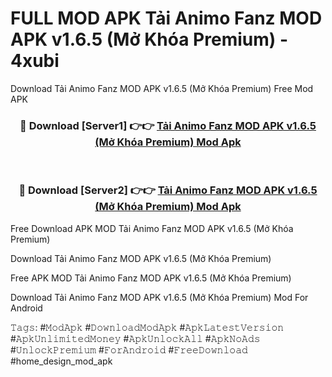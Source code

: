 # FULL MOD APK Tải Animo Fanz MOD APK v1.6.5 (Mở Khóa Premium) - 4xubi
Download Tải Animo Fanz MOD APK v1.6.5 (Mở Khóa Premium) Free Mod APK

<div align="center">
<h3>🔴 Download [Server1] 👉👉 <a href="https://apk-comot.site?title=Tải_Animo_Fanz_MOD_APK_v1.6.5_(Mở_Khóa_Premium)">Tải Animo Fanz MOD APK v1.6.5 (Mở Khóa Premium) Mod Apk</a></h3><br>

<h3>🔴 Download [Server2] 👉👉 <a href="https://apk-comot.site?title=Tải_Animo_Fanz_MOD_APK_v1.6.5_(Mở_Khóa_Premium)">Tải Animo Fanz MOD APK v1.6.5 (Mở Khóa Premium) Mod Apk</a></h3>
</div>


Free Download APK MOD Tải Animo Fanz MOD APK v1.6.5 (Mở Khóa Premium)

Download Tải Animo Fanz MOD APK v1.6.5 (Mở Khóa Premium) 

Free APK MOD Tải Animo Fanz MOD APK v1.6.5 (Mở Khóa Premium) 

Download Tải Animo Fanz MOD APK v1.6.5 (Mở Khóa Premium) Mod For Android

𝚃𝚊𝚐𝚜: #𝙼𝚘𝚍𝙰𝚙𝚔 #𝙳𝚘𝚠𝚗𝚕𝚘𝚊𝚍𝙼𝚘𝚍𝙰𝚙𝚔 #𝙰𝚙𝚔𝙻𝚊𝚝𝚎𝚜𝚝𝚅𝚎𝚛𝚜𝚒𝚘𝚗 #𝙰𝚙𝚔𝚄𝚗𝚕𝚒𝚖𝚒𝚝𝚎𝚍𝙼𝚘𝚗𝚎𝚢 #𝙰𝚙𝚔𝚄𝚗𝚕𝚘𝚌𝚔𝙰𝚕𝚕 #𝙰𝚙𝚔𝙽𝚘𝙰𝚍𝚜 #𝚄𝚗𝚕𝚘𝚌𝚔𝙿𝚛𝚎𝚖𝚒𝚞𝚖 #𝙵𝚘𝚛𝙰𝚗𝚍𝚛𝚘𝚒𝚍 #𝙵𝚛𝚎𝚎𝙳𝚘𝚠𝚗𝚕𝚘𝚊𝚍 #home_design_mod_apk